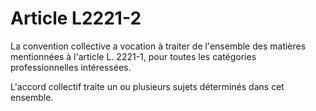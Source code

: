 # Article L2221-2

La convention collective a vocation à traiter de l'ensemble des matières mentionnées à l'article L. 2221-1, pour toutes les catégories professionnelles intéressées.

L'accord collectif traite un ou plusieurs sujets déterminés dans cet ensemble.